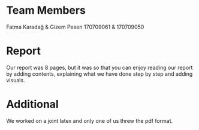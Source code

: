 # Team Members
Fatma Karadağ & Gizem Pesen
170709061 & 170709050



# Report

Our report was 8 pages, but it was so that you can enjoy reading our report by adding contents, explaining what we have done step by step and adding visuals.

# Additional

We worked on a joint latex and only one of us threw the pdf format.
